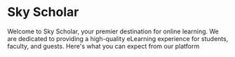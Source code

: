# Sky Scholar
 Welcome to Sky Scholar, your premier destination for online learning. We are dedicated to providing a high-quality eLearning experience for students, faculty, and guests. Here's what you can expect from our platform
